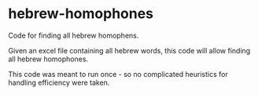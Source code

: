 # hebrew-homophones
Code for finding all hebrew homophens. 

Given an excel file containing all hebrew words, this code will allow finding all hebrew homophones.

This code was meant to run once - so no complicated heuristics for handling efficiency were taken.
